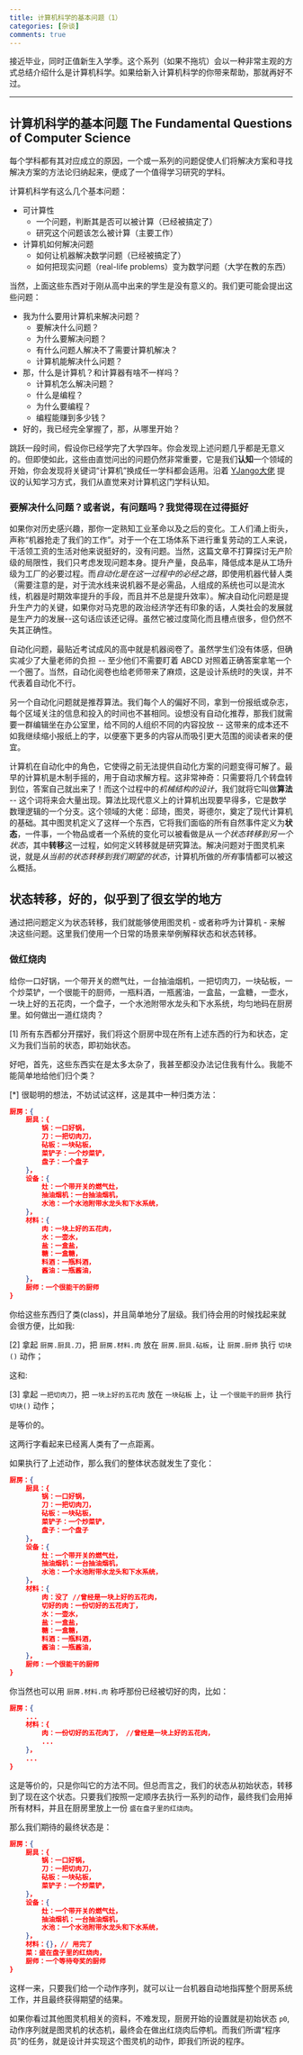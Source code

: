 ```yaml
---
title: 计算机科学的基本问题（1）
categories: [杂谈]
comments: true
---
```


接近毕业，同时正值新生入学季。这个系列（如果不拖坑）会以一种非常主观的方式总结介绍什么是计算机科学。如果给新入计算机科学的你带来帮助，那就再好不过。

---

## 计算机科学的基本问题 The Fundamental Questions of Computer Science

每个学科都有其对应成立的原因，一个或一系列的问题促使人们将解决方案和寻找解决方案的方法论归纳起来，便成了一个值得学习研究的学科。

计算机科学有这么几个基本问题：

- 可计算性
  - 一个问题，判断其是否可以被计算（已经被搞定了）
  - 研究这个问题该怎么被计算（主要工作）
- 计算机如何解决问题
  - 如何让机器解决数学问题（已经被搞定了）
  - 如何把现实问题（real-life problems）变为数学问题（大学在教的东西）

当然，上面这些东西对于刚从高中出来的学生是没有意义的。我们更可能会提出这些问题：

- 我为什么要用计算机来解决问题？
  - 要解决什么问题？
  - 为什么要解决问题？
  - 有什么问题人解决不了需要计算机解决？
  - 计算机能解决什么问题？
- 那，什么是计算机？和计算器有啥不一样吗？
  - 计算机怎么解决问题？
  - 什么是编程？
  - 为什么要编程？
  - 编程能赚到多少钱？
- 好的，我已经完全掌握了，那，从哪里开始？

跳跃一段时间，假设你已经学完了大学四年。你会发现上述问题几乎都是无意义的。但即使如此，这些由直觉问出的问题仍然非常重要，它是我们**认知**一个领域的开始，你会发现将关键词“计算机”换成任一学科都会适用。沿着 [YJango大佬](https://space.bilibili.com/344849038) 提议的认知学习方式，我们从直觉来对计算机这门学科认知。

### 要解决什么问题？或者说，有问题吗？我觉得现在过得挺好

如果你对历史感兴趣，那你一定熟知工业革命以及之后的变化。工人们涌上街头，声称“机器抢走了我们的工作”。对于一个在工场体系下进行重复劳动的工人来说，干活领工资的生活对他来说挺好的，没有问题。当然，这篇文章不打算探讨无产阶级的局限性，我们只考虑发现问题本身。提升产量，良品率，降低成本是从工场升级为工厂的必要过程。而*自动化是在这一过程中的必经之路*，即使用机器代替人类（需要注意的是，对于流水线来说机器不是必需品，人组成的系统也可以是流水线，机器是时期效率提升的手段，而且并不总是提升效率）。解决自动化问题是提升生产力的关键，如果你对马克思的政治经济学还有印象的话，人类社会的发展就是生产力的发展--这句话应该还记得。虽然它被过度简化而且槽点很多，但仍然不失其正确性。

自动化问题，最贴近考试成风的高中就是机器阅卷了。虽然学生们没有体感，但确实减少了大量老师的负担 -- 至少他们不需要盯着 ABCD 对照着正确答案拿笔一个一个圈了。当然，自动化阅卷也给老师带来了麻烦，这是设计系统时的失误，并不代表着自动化不行。

另一个自动化问题就是推荐算法。我们每个人的偏好不同，拿到一份报纸或杂志，每个区域关注的信息和投入的时间也不甚相同。设想没有自动化推荐，那我们就需要一群编辑坐在办公室里，给不同的人组织不同的内容投放 -- 这带来的成本还不如我继续缩小报纸上的字，以便塞下更多的内容从而吸引更大范围的阅读者来的便宜。

计算机在自动化中的角色，它使得之前无法提供自动化方案的问题变得可解了。最早的计算机是木制手摇的，用于自动求解方程。这非常神奇：只需要将几个转盘转到位，答案自己就出来了！而这个过程中的*机械结构的设计*，我们就将它叫做**算法** -- 这个词将来会大量出现。算法比现代意义上的计算机出现要早得多，它是数学数理逻辑的一个分支。这个领域的大佬：邱琦，图灵，哥德尔，奠定了现代计算机的基础。其中图灵机定义了这样一个东西，它将我们面临的所有自然事件定义为**状态**，一件事，一个物品或者一个系统的变化可以被看做是从*一个状态转移到另一个状态*，其中**转移**这一过程，如何定义转移就是研究算法。解决问题对于图灵机来说，就是*从当前的状态转移到我们期望的状态*，计算机所做的*所有*事情都可以被这么概括。

## 状态转移，好的，似乎到了很玄学的地方

通过把问题定义为状态转移，我们就能够使用图灵机 - 或者称呼为计算机 - 来解决这些问题。这里我们使用一个日常的场景来举例解释状态和状态转移。

### 做红烧肉

给你一口好锅，一个带开关的燃气灶，一台抽油烟机，一把切肉刀，一块砧板，一个炒菜铲，一个很能干的厨师，一瓶料酒，一瓶酱油，一盒盐，一盒糖，一壶水，一块上好的五花肉，一个盘子，一个水池附带水龙头和下水系统，均匀地码在厨房里。如何做出一道红烧肉？

[1] 所有东西都分开摆好，我们将这个厨房中现在所有上述东西的行为和状态，定义为我们当前的状态，即初始状态。

好吧，首先，这些东西实在是太多太杂了，我甚至都没办法记住我有什么。我能不能简单地给他们归个类？

[*] 很聪明的想法，不妨试试这样，这是其中一种归类方法：

```json
厨房：{
    厨具：{
        锅：一口好锅，
        刀：一把切肉刀，
        砧板：一块砧板，
        菜铲子：一个炒菜铲，
        盘子：一个盘子
    }，
    设备：{
        灶：一个带开关的燃气灶，
        抽油烟机：一台抽油烟机，
        水池：一个水池附带水龙头和下水系统，
    }，
    材料：{
        肉：一块上好的五花肉，
        水：一壶水，
        盐：一盒盐，
        糖：一盒糖，
        料酒：一瓶料酒，
        酱油：一瓶酱油，
    }，
    厨师：一个很能干的厨师
}
```

你给这些东西归了类(class)，并且简单地分了层级。我们待会用的时候找起来就会很方便，比如我:

[2] 拿起 ```厨房.厨具.刀```，把 ```厨房.材料.肉``` 放在 ```厨房.厨具.砧板```，让 ```厨房.厨师``` 执行 ```切块()``` 动作；

这和:

[3] 拿起 ```一把切肉刀```，把 ```一块上好的五花肉``` 放在 ```一块砧板``` 上，让 ```一个很能干的厨师``` 执行 ```切块()``` 动作；

是等价的。

这两行字看起来已经离人类有了一点距离。

如果执行了上述动作，那么我们的整体状态就发生了变化：

```json
厨房：{
    厨具：{
        锅：一口好锅，
        刀：一把切肉刀，
        砧板：一块砧板，
        菜铲子：一个炒菜铲，
        盘子：一个盘子
    }，
    设备：{
        灶：一个带开关的燃气灶，
        抽油烟机：一台抽油烟机，
        水池：一个水池附带水龙头和下水系统，
    }，
    材料：{
        肉：没了 //曾经是一块上好的五花肉，
        切好的肉：一份切好的五花肉丁，
        水：一壶水，
        盐：一盒盐，
        糖：一盒糖，
        料酒：一瓶料酒，
        酱油：一瓶酱油，
    }，
    厨师：一个很能干的厨师
}
```

你当然也可以用 ```厨房.材料.肉``` 称呼那份已经被切好的肉，比如：

```json
厨房：{
    ...
    材料：{
        肉：一份切好的五花肉丁， //曾经是一块上好的五花肉，
        ...
    }，
    ...
}
```

这是等价的，只是你叫它的方法不同。但总而言之，我们的状态从初始状态，转移到了现在这个状态。只要我们按照一定顺序去执行一系列的动作，最终我们会用掉所有材料，并且在厨房里放上一份 ```盛在盘子里的红烧肉```。

那么我们期待的最终状态是：

```json
厨房：{
    厨具：{
        锅：一口好锅，
        刀：一把切肉刀，
        砧板：一块砧板，
        菜铲子：一个炒菜铲，
    }，
    设备：{
        灶：一个带开关的燃气灶，
        抽油烟机：一台抽油烟机，
        水池：一个水池附带水龙头和下水系统，
    }，
    材料：{}，// 用完了
    菜：盛在盘子里的红烧肉，
    厨师：一个等待夸奖的厨师
}
```

这样一来，只要我们给一个动作序列，就可以让一台机器自动地指挥整个厨房系统工作，并且最终获得期望的结果。

如果你看过其他图灵机相关的资料，不难发现，厨房开始的设置就是初始状态 ```p0```, 动作序列就是图灵机的状态机，最终会在做出红烧肉后停机。而我们所谓“程序员”的任务，就是设计并实现这个图灵机的动作，即我们所说的程序。
